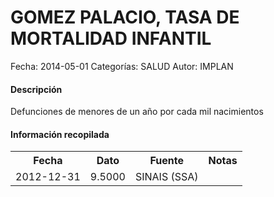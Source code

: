 GOMEZ PALACIO, TASA DE MORTALIDAD INFANTIL
=====

Fecha: 2014-05-01
Categorías: SALUD
Autor: IMPLAN

#### Descripción

Defunciones de menores de un año por cada mil nacimientos

#### Información recopilada

<table class="table table-hover table-bordered">
  <tr><th>Fecha</th><th>Dato</th><th>Fuente</th><th>Notas</th></tr>
  <tr><td>2012-12-31</td><td>9.5000</td><td>SINAIS (SSA)</td><td></td></tr>
</table>
